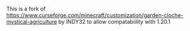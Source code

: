 This is a fork of https://www.curseforge.com/minecraft/customization/garden-cloche-mystical-agriculture by INDY32 to allow compatabiility with 1.20.1
